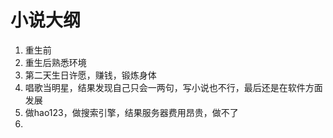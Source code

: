 # 小说大纲

1. 重生前
2. 重生后熟悉环境
3. 第二天生日许愿，赚钱，锻炼身体
4. 唱歌当明星，结果发现自己只会一两句，写小说也不行，最后还是在软件方面发展
5. 做hao123，做搜索引擎，结果服务器费用昂贵，做不了
6. 
